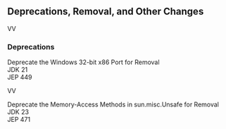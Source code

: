 ## Deprecations, Removal, and Other Changes

VV

### Deprecations

Deprecate the Windows 32-bit x86 Port for Removal <br/>
JDK 21<br/>
JEP 449<br/>

VV

Deprecate the Memory-Access Methods in sun.misc.Unsafe for Removal <br/>
JDK 23<br/>
JEP 471<br/>



